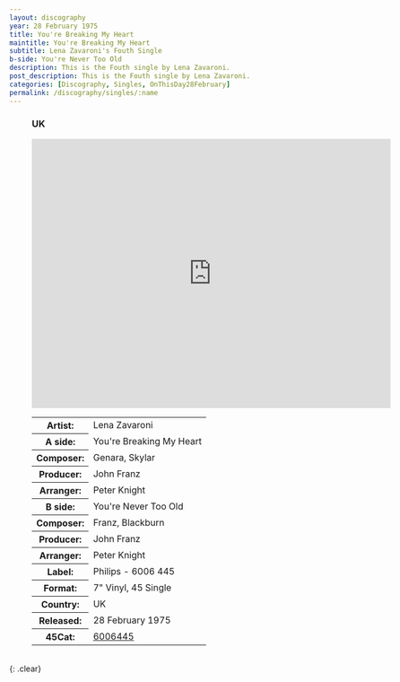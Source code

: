 ```yaml
---
layout: discography
year: 28 February 1975
title: You're Breaking My Heart
maintitle: You're Breaking My Heart
subtitle: Lena Zavaroni's Fouth Single
b-side: You're Never Too Old
description: This is the Fouth single by Lena Zavaroni.
post_description: This is the Fouth single by Lena Zavaroni.
categories: [Discography, Singles, OnThisDay28February]
permalink: /discography/singles/:name
---
```


<figure class="fig3">
<h3>UK</h3>
<p><div class="responsive-video"><iframe width="640px" height="480px" src="https://www.youtube.com/embed/?playlist=m8YQryTU7yA,KoviPL00AFY" frameborder="0" allow="accelerometer; autoplay; clipboard-write; encrypted-media; gyroscope; picture-in-picture" allowfullscreen></iframe></div></p>
<figcaption>
<table>
<tr><th>Artist:</th><td>Lena Zavaroni</td></tr>
<tr id="infobox1" class="split"><th>A side:</th><td>You're Breaking My Heart</td></tr>
<tr><th>Composer:</th><td>Genara, Skylar</td></tr>
<tr><th>Producer:</th><td>John Franz</td></tr>
<tr><th>Arranger:</th><td>Peter Knight</td></tr>
<tr id="infobox2" class="split"><th>B side:</th><td>You're Never Too Old</td></tr>
<tr><th>Composer:</th><td>Franz, Blackburn</td></tr>
<tr><th>Producer:</th><td>John Franz</td></tr>
<tr><th>Arranger:</th><td>Peter Knight</td></tr>
<tr class="split"><th>Label:</th><td>Philips - 6006 445</td></tr>
<tr><th>Format:</th><td>7" Vinyl, 45 Single</td></tr>
<tr><th>Country:</th><td>UK</td></tr>
<tr><th>Released:</th><td>28 February 1975</td></tr>
<tr class="split"><th>45Cat:</th><td><a class="external-link" href="http://www.45cat.com/record/6006445">6006445</a></td></tr>
</table>
</figcaption>
</figure>

<br />{: .clear}

